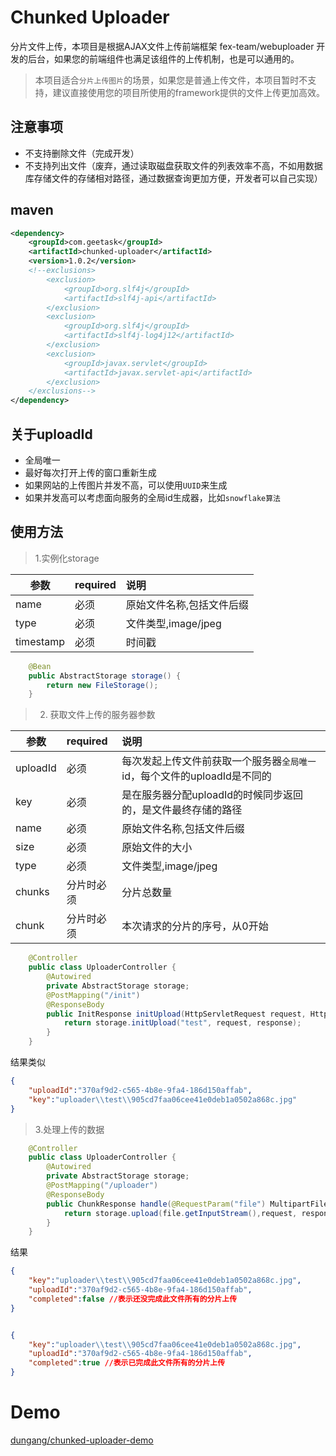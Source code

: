 # Chunked Uploader

分片文件上传，本项目是根据AJAX文件上传前端框架 fex-team/webuploader 开发的后台，如果您的前端组件也满足该组件的上传机制，也是可以通用的。

> 本项目适合`分片上传图片`的场景，如果您是普通上传文件，本项目暂时不支持，建议直接使用您的项目所使用的framework提供的文件上传更加高效。

## 注意事项

* 不支持删除文件（完成开发）
* 不支持列出文件（废弃，通过读取磁盘获取文件的列表效率不高，不如用数据库存储文件的存储相对路径，通过数据查询更加方便，开发者可以自己实现）

## maven

```xml
<dependency>
	<groupId>com.geetask</groupId>
	<artifactId>chunked-uploader</artifactId>
	<version>1.0.2</version>
	<!--exclusions>
		<exclusion>
			<groupId>org.slf4j</groupId>
			<artifactId>slf4j-api</artifactId>
		</exclusion>
		<exclusion>
			<groupId>org.slf4j</groupId>
			<artifactId>slf4j-log4j12</artifactId>
		</exclusion>
		<exclusion>
			<groupId>javax.servlet</groupId>
			<artifactId>javax.servlet-api</artifactId>
		</exclusion>
	</exclusions-->
</dependency>
```

## 关于uploadId

* 全局唯一
* 最好每次打开上传的窗口重新生成
* 如果网站的上传图片并发不高，可以使用`UUID`来生成
* 如果并发高可以考虑面向服务的全局id生成器，比如`snowflake算法`

## 使用方法

> 1.实例化storage

|参数	|required	|说明											|
|-------|:---------	|:----------------------------------------------|
|name	|必须		|原始文件名称,包括文件后缀							|
|type	|必须		|文件类型,image/jpeg								|
|timestamp|必须		|时间戳								|

```java
	@Bean
	public AbstractStorage storage() {
		return new FileStorage();
	}
```

> 2. 获取文件上传的服务器参数

|参数	|required	|说明											|
|-------|:---------	|:----------------------------------------------|
|uploadId|必须		|每次发起上传文件前获取一个服务器`全局唯一`id，每个文件的uploadId是不同的|
|key	|必须		|是在服务器分配uploadId的时候同步返回的，是文件最终存储的路径|
|name	|必须		|原始文件名称,包括文件后缀							|
|size	|必须		|原始文件的大小									|
|type	|必须		|文件类型,image/jpeg								|
|chunks	|分片时必须	|分片总数量										|
|chunk	|分片时必须	|本次请求的分片的序号，从0开始						|

```java
	@Controller
	public class UploaderController {
		@Autowired
		private AbstractStorage storage;
		@PostMapping("/init")
		@ResponseBody
		public InitResponse initUpload(HttpServletRequest request, HttpServletResponse response) {
			return storage.initUpload("test", request, response);
		}
	}
```
结果类似
```json
{
	"uploadId":"370af9d2-c565-4b8e-9fa4-186d150affab",
	"key":"uploader\\test\\905cd7faa06cee41e0deb1a0502a868c.jpg"
}
```

> 3.处理上传的数据

```java
	@Controller
	public class UploaderController {
		@Autowired
		private AbstractStorage storage;
		@PostMapping("/uploader")
		@ResponseBody
		public ChunkResponse handle(@RequestParam("file") MultipartFile file, HttpServletRequest request, HttpServletResponse response) throws IOException {
			return storage.upload(file.getInputStream(),request, response);
		}
	}
```
结果
```json
{
	"key":"uploader\\test\\905cd7faa06cee41e0deb1a0502a868c.jpg",
	"uploadId":"370af9d2-c565-4b8e-9fa4-186d150affab",
	"completed":false //表示还没完成此文件所有的分片上传
}


{
	"key":"uploader\\test\\905cd7faa06cee41e0deb1a0502a868c.jpg",
	"uploadId":"370af9d2-c565-4b8e-9fa4-186d150affab",
	"completed":true //表示已完成此文件所有的分片上传
}
```
# Demo

[dungang/chunked-uploader-demo](https://github.com/dungang/chunked-uploader-demo)
